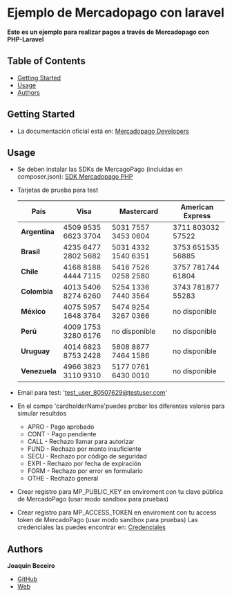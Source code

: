 
# Ejemplo de Mercadopago con laravel

**Este es un ejemplo para realizar pagos a través de Mercadopago con PHP-Laravel**

## Table of Contents

- [Getting Started](#getting-started)
- [Usage](#usage)
- [Authors](#authors)

## Getting Started

* La documentación oficial está en:  [Mercadopago Developers](https://www.mercadopago.com.uy/developers/es/solutions/payments/custom-checkout/charge-with-creditcard/javascript/)
 
## Usage

- Se deben instalar las SDKs de MercagoPago (incluidas en composer.json): [SDK Mercadopago PHP](https://github.com/mercadopago/sdk-php)

- Tarjetas de prueba para test

    | País | Visa | Mastercard | American Express |
    | ------------- | ------------------- | ------------------- | ----------------- |
    | **Argentina** | 4509 9535 6623 3704 | 5031 7557 3453 0604 | 3711 803032 57522 |
    | **Brasil** | 4235 6477 2802 5682 | 5031 4332 1540 6351 | 3753 651535 56885 |
    | **Chile** | 4168 8188 4444 7115 | 5416 7526 0258 2580 | 3757 781744 61804 |
    | **Colombia** | 4013 5406 8274 6260 | 5254 1336 7440 3564 | 3743 781877 55283 |
    | **México** | 4075 5957 1648 3764 | 5474 9254 3267 0366 | no disponible |
    | **Perú** | 4009 1753 3280 6176 | no disponible | no disponible |
    | **Uruguay** | 4014 6823 8753 2428 | 5808 8877 7464 1586 | no disponible |
    | **Venezuela** | 4966 3823 3110 9310 | 5177 0761 6430 0010 | no disponible |

- Email para test: 'test_user_80507629@testuser.com'

- En el campo 'cardholderName'puedes probar los diferentes valores para simular resultdos 
    * APRO - Pago aprobado
    * CONT - Pago pendiente
    * CALL - Rechazo llamar para autorizar
    * FUND - Rechazo por monto insuficiente
    * SECU - Rechazo por código de seguridad
    * EXPI - Rechazo por fecha de expiración
    * FORM - Rechazo por error en formulario
    * OTHE - Rechazo general

- Crear registro para MP_PUBLIC_KEY en enviroment con tu clave pública de MercadoPago (usar modo sandbox para pruebas)
- Crear registro para MP_ACCESS_TOKEN en enviroment con tu access token de MercadoPago (usar modo sandbox para pruebas)
Las credenciales las puedes encontrar en: [Credenciales](https://www.mercadopago.com/mlu/account/credentials)

## Authors

 **Joaquin Beceiro** 
- [GitHub](https://github.com/JoaquinBeceiro) 
- [Web](https://JoaquinBeceiro.com.uy)